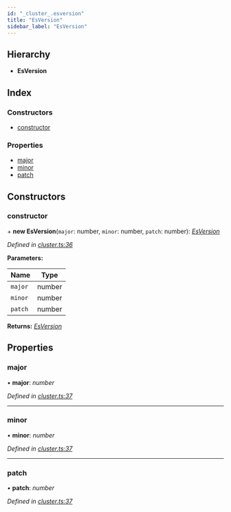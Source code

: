```yaml
---
id: "_cluster_.esversion"
title: "EsVersion"
sidebar_label: "EsVersion"
---
```


## Hierarchy

* **EsVersion**

## Index

### Constructors

* [constructor](_cluster_.esversion.md#constructor)

### Properties

* [major](_cluster_.esversion.md#major)
* [minor](_cluster_.esversion.md#minor)
* [patch](_cluster_.esversion.md#patch)

## Constructors

###  constructor

\+ **new EsVersion**(`major`: number, `minor`: number, `patch`: number): *[EsVersion](_cluster_.esversion.md)*

*Defined in [cluster.ts:36](https://github.com/kindritskyiMax/elasticmagic-js/blob/3a76a7e/src/cluster.ts#L36)*

**Parameters:**

Name | Type |
------ | ------ |
`major` | number |
`minor` | number |
`patch` | number |

**Returns:** *[EsVersion](_cluster_.esversion.md)*

## Properties

###  major

• **major**: *number*

*Defined in [cluster.ts:37](https://github.com/kindritskyiMax/elasticmagic-js/blob/3a76a7e/src/cluster.ts#L37)*

___

###  minor

• **minor**: *number*

*Defined in [cluster.ts:37](https://github.com/kindritskyiMax/elasticmagic-js/blob/3a76a7e/src/cluster.ts#L37)*

___

###  patch

• **patch**: *number*

*Defined in [cluster.ts:37](https://github.com/kindritskyiMax/elasticmagic-js/blob/3a76a7e/src/cluster.ts#L37)*
